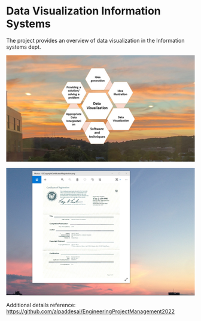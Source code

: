 # Data Visualization Information Systems

The project provides an overview of data visualization in the Information systems dept.

![image](DataVisualization.jpg)

![image](USCopyrightCertificate.png)

Additional details reference: https://github.com/alpaddesai/EngineeringProjectManagement2022
